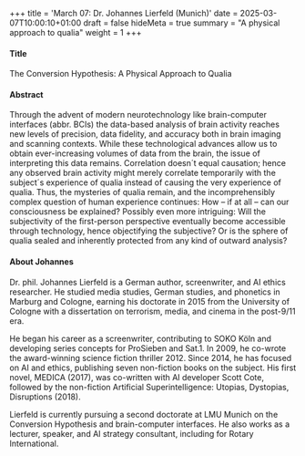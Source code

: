 +++
title = 'March 07: Dr. Johannes Lierfeld (Munich)'
date = 2025-03-07T10:00:10+01:00
draft = false
hideMeta = true
summary = "A physical approach to qualia"
weight = 1
+++
 

#### Title
The Conversion Hypothesis: A Physical Approach to Qualia

#### Abstract
Through the advent of modern neurotechnology like brain-computer interfaces (abbr. BCIs) the data-based analysis of brain activity reaches new levels of precision, data fidelity, and accuracy both in brain imaging and scanning contexts.  While these technological advances allow us to obtain ever-increasing volumes of data from the brain, the issue of interpreting this data remains. Correlation doesn´t equal causation; hence any observed brain activity might merely correlate temporarily with the subject´s experience of qualia instead of causing the very experience of qualia. Thus, the mysteries of qualia remain, and the incomprehensibly complex question of human experience continues: How – if at all – can our consciousness be explained? Possibly even more intriguing: Will the subjectivity of the first-person perspective eventually become accessible through technology, hence objectifying the subjective? Or is the sphere of qualia sealed and inherently protected from any kind of outward analysis?  

 

#### About Johannes
Dr. phil. Johannes Lierfeld is a German author, screenwriter, and AI ethics researcher. He studied media studies, German studies, and phonetics in Marburg and Cologne, earning his doctorate in 2015 from the University of Cologne with a dissertation on terrorism, media, and cinema in the post-9/11 era.

He began his career as a screenwriter, contributing to SOKO Köln and developing series concepts for ProSieben and Sat.1. In 2009, he co-wrote the award-winning science fiction thriller 2012. Since 2014, he has focused on AI and ethics, publishing seven non-fiction books on the subject. His first novel, MEDICA (2017), was co-written with AI developer Scott Cote, followed by the non-fiction Artificial Superintelligence: Utopias, Dystopias, Disruptions (2018).

Lierfeld is currently pursuing a second doctorate at LMU Munich on the Conversion Hypothesis and brain-computer interfaces. He also works as a lecturer, speaker, and AI strategy consultant, including for Rotary International.



